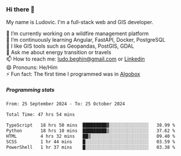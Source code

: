 ### Hi there 👋

My name is Ludovic. I'm a full-stack web and GIS developer.

 🔭 I’m currently working on a wildfire management platform<br/>
 🌱 I’m continuously learning Angular, FastAPI, Docker, PostgreSQL<br/>
 👯 I like GIS tools such as Geopandas, PostGIS, GDAL<br/>
 💬 Ask me about energy transition or travels<br/>
 📫 How to reach me: ludo.beghin@gmail.com or [Linkedin](https://www.linkedin.com/in/ludovic-beghin/)<br/>
 😄 Pronouns: He/Him<br/>
 ⚡ Fun fact: The first time I programmed was in [Algobox](https://fr.wikipedia.org/wiki/Algobox)<br/>

##### Programming stats
<!--START_SECTION:waka-->

```txt
From: 25 September 2024 - To: 25 October 2024

Total Time: 47 hrs 54 mins

TypeScript   18 hrs 50 mins  █████████▓░░░░░░░░░░░░░░░   38.99 %
Python       18 hrs 10 mins  █████████▒░░░░░░░░░░░░░░░   37.62 %
HTML         4 hrs 32 mins   ██▒░░░░░░░░░░░░░░░░░░░░░░   09.40 %
SCSS         1 hr 44 mins    █░░░░░░░░░░░░░░░░░░░░░░░░   03.59 %
PowerShell   1 hr 37 mins    █░░░░░░░░░░░░░░░░░░░░░░░░   03.38 %
```

<!--END_SECTION:waka-->
